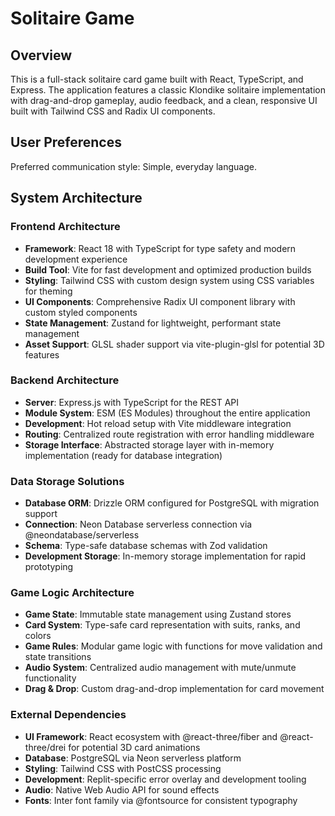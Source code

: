 # Solitaire Game

## Overview

This is a full-stack solitaire card game built with React, TypeScript, and Express. The application features a classic Klondike solitaire implementation with drag-and-drop gameplay, audio feedback, and a clean, responsive UI built with Tailwind CSS and Radix UI components.

## User Preferences

Preferred communication style: Simple, everyday language.

## System Architecture

### Frontend Architecture
- **Framework**: React 18 with TypeScript for type safety and modern development experience
- **Build Tool**: Vite for fast development and optimized production builds
- **Styling**: Tailwind CSS with custom design system using CSS variables for theming
- **UI Components**: Comprehensive Radix UI component library with custom styled components
- **State Management**: Zustand for lightweight, performant state management
- **Asset Support**: GLSL shader support via vite-plugin-glsl for potential 3D features

### Backend Architecture
- **Server**: Express.js with TypeScript for the REST API
- **Module System**: ESM (ES Modules) throughout the entire application
- **Development**: Hot reload setup with Vite middleware integration
- **Routing**: Centralized route registration with error handling middleware
- **Storage Interface**: Abstracted storage layer with in-memory implementation (ready for database integration)

### Data Storage Solutions
- **Database ORM**: Drizzle ORM configured for PostgreSQL with migration support
- **Connection**: Neon Database serverless connection via @neondatabase/serverless
- **Schema**: Type-safe database schemas with Zod validation
- **Development Storage**: In-memory storage implementation for rapid prototyping

### Game Logic Architecture
- **Game State**: Immutable state management using Zustand stores
- **Card System**: Type-safe card representation with suits, ranks, and colors
- **Game Rules**: Modular game logic with functions for move validation and state transitions
- **Audio System**: Centralized audio management with mute/unmute functionality
- **Drag & Drop**: Custom drag-and-drop implementation for card movement

### External Dependencies

- **UI Framework**: React ecosystem with @react-three/fiber and @react-three/drei for potential 3D card animations
- **Database**: PostgreSQL via Neon serverless platform
- **Styling**: Tailwind CSS with PostCSS processing
- **Development**: Replit-specific error overlay and development tooling
- **Audio**: Native Web Audio API for sound effects
- **Fonts**: Inter font family via @fontsource for consistent typography